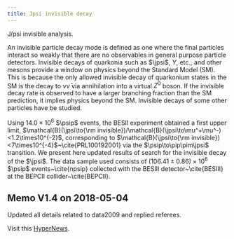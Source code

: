 ```yaml
---
title: Jpsi invisible decay 
---
```


J/psi invisible analysis. 

An invisible particle decay mode is defined as one where the final particles 
interact so weakly that there are no observables in general purpose particle detectors. 
Invisible decays of quarkonia such as $\jpsi$, $\Upsilon$, etc., and other mesons
provide a window on physics beyond the Standard Model (SM). This is because the 
only allowed invisible decay of quarkonium states in the SM is the decay to $\nu\bar{\nu}$
via annihilation into a virtual $Z^0$ boson. If the invisible decay rate is observed
to have a larger branching fraction than the SM prediction, it implies physics
beyond the SM. Invisible decays of some other particles have be studied.

Using $14.0\times10^6$ $\psip$ events, the BESII experiment obtained a first upper 
limit, $\mathcal{B}(\jpsi\to{\rm invisible})/\mathcal{B}(\jpsi\to\mu^+\mu^-)<1.2\times10^{-2}$,
corresponding to $\mathcal{B}(\jpsi\to{\rm invisible})<7\times10^{-4}$~\cite{PRL100192001} 
via the $\psip\to\pip\pim\jpsi$ transition. We present here updated results 
of search for the invisible decay of the $\jpsi$. The data sample used consists of 
$(106.41\pm0.86)\times10^6$ $\psip$ events~\cite{npsip} collected with the BESIII detector~\cite{BESIII}
at the BEPCII collider~\cite{BEPCII}.






## Memo V1.4 on 2018-05-04

Updated all details related to data2009 and replied referees.

Visit this [HyperNews](http://hnbes3.ihep.ac.cn/HyperNews/get/paper194/7/1.html).
